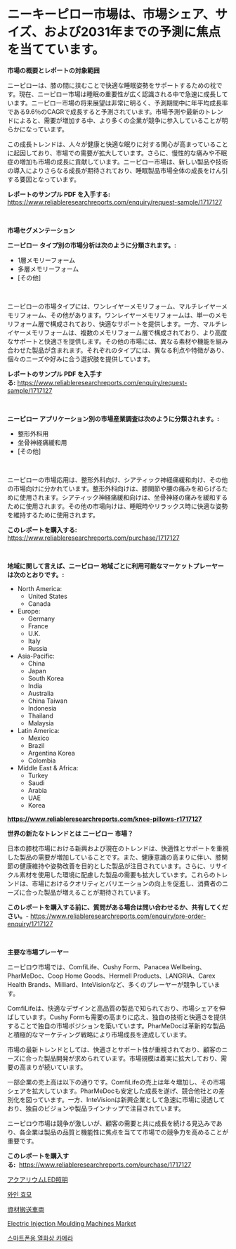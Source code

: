 <p><h1>ニーキーピロー市場は、市場シェア、サイズ、および2031年までの予測に焦点を当てています。</h1></p><p><strong>市場の概要とレポートの対象範囲</strong></p>
<p><p>ニーピローは、膝の間に挟むことで快適な睡眠姿勢をサポートするための枕です。現在、ニーピロー市場は睡眠の重要性が広く認識される中で急速に成長しています。ニーピロー市場の将来展望は非常に明るく、予測期間中に年平均成長率である9.6％のCAGRで成長すると予測されています。市場予測や最新のトレンドによると、需要が増加する中、より多くの企業が競争に参入していることが明らかになっています。</p><p>この成長トレンドは、人々が健康と快適な眠りに対する関心が高まっていることに起因しており、市場での需要が拡大しています。さらに、慢性的な痛みや不眠症の増加も市場の成長に貢献しています。ニーピロー市場は、新しい製品や技術の導入によりさらなる成長が期待されており、睡眠製品市場全体の成長をけん引する要因となっています。</p></p>
<p><strong>レポートのサンプル PDF を入手する:</strong> <a href="https://www.reliableresearchreports.com/enquiry/request-sample/1717127">https://www.reliableresearchreports.com/enquiry/request-sample/1717127</a></p>
<p>&nbsp;</p>
<p><strong>市場セグメンテーション</strong></p>
<p><strong>ニーピロー タイプ別の市場分析は次のように分類されます。:</strong></p>
<p><ul><li>1層メモリーフォーム</li><li>多層メモリーフォーム</li><li>[その他]</li></ul></p>
<p>&nbsp;</p>
<p><p>ニーピローの市場タイプには、ワンレイヤーメモリフォーム、マルチレイヤーメモリフォーム、その他があります。ワンレイヤーメモリフォームは、単一のメモリフォーム層で構成されており、快適なサポートを提供します。一方、マルチレイヤーメモリフォームは、複数のメモリフォーム層で構成されており、より高度なサポートと快適さを提供します。その他の市場には、異なる素材や機能を組み合わせた製品が含まれます。それぞれのタイプには、異なる利点や特徴があり、個々のニーズや好みに合う選択肢を提供しています。</p></p>
<p><strong>レポートのサンプル PDF を入手する:</strong>&nbsp;<a href="https://www.reliableresearchreports.com/enquiry/request-sample/1717127">https://www.reliableresearchreports.com/enquiry/request-sample/1717127</a></p>
<p>&nbsp;</p>
<p><strong> ニーピロー アプリケーション別の市場産業調査は次のように分類されます。:</strong></p>
<p><ul><li>整形外科用</li><li>坐骨神経痛緩和用</li><li>[その他]</li></ul></p>
<p>&nbsp;</p>
<p><p>ニーピローの市場応用は、整形外科向け、シアティック神経痛緩和向け、その他の市場向けに分かれています。整形外科向けは、膝関節や腰の痛みを和らげるために使用されます。シアティック神経痛緩和向けは、坐骨神経の痛みを緩和するために使用されます。その他の市場向けは、睡眠時やリラックス時に快適な姿勢を維持するために使用されます。</p></p>
<p><strong>このレポートを購入する:</strong>&nbsp; <a href="https://www.reliableresearchreports.com/purchase/1717127">https://www.reliableresearchreports.com/purchase/1717127</a></p>
<p>&nbsp;</p>
<p><strong>地域に関して言えば、ニーピロー 地域ごとに利用可能なマーケットプレーヤーは次のとおりです。:</strong></p>
<p><ul>
    <li>
        North America:
        <ul>
            <li>United States</li>
            <li>Canada</li>
        </ul>
    </li>
    <li>
        Europe:
        <ul>
            <li>Germany</li>
            <li>France</li>
            <li>U.K.</li>
            <li>Italy</li>
            <li>Russia</li>
        </ul>
    </li>
    <li>
        Asia-Pacific:
        <ul>
            <li>China</li>
            <li>Japan</li>
            <li>South Korea</li>
            <li>India</li>
            <li>Australia</li>
            <li>China Taiwan</li>
            <li>Indonesia</li>
            <li>Thailand</li>
            <li>Malaysia</li>
        </ul>
    </li>
    <li>
        Latin America:
        <ul>
            <li>Mexico</li>
            <li>Brazil</li>
            <li>Argentina Korea</li>
            <li>Colombia</li>
        </ul>
    </li>
    <li>
        Middle East & Africa:
        <ul>
            <li>Turkey</li>
            <li>Saudi</li>
            <li>Arabia</li>
            <li>UAE</li>
            <li>Korea</li>
        </ul>
    </li>
    </ul></p>
<p><strong><a href="https://www.reliableresearchreports.com/knee-pillows-r1717127">https://www.reliableresearchreports.com/knee-pillows-r1717127</a></strong>&nbsp;</p>
<p><strong>世界の新たなトレンドとは ニーピロー 市場？</strong></p>
<p><p>日本の膝枕市場における新興および現在のトレンドは、快適性とサポートを重視した製品の需要が増加していることです。また、健康意識の高まりに伴い、膝関節の健康維持や姿勢改善を目的とした製品が注目されています。さらに、リサイクル素材を使用した環境に配慮した製品の需要も拡大しています。これらのトレンドは、市場におけるクオリティとバリエーションの向上を促進し、消費者のニーズに合った製品が増えることが期待されています。</p></p>
<p><strong>このレポートを購入する前に、質問がある場合は問い合わせるか、共有してください。</strong>- <a href="https://www.reliableresearchreports.com/enquiry/pre-order-enquiry/1717127">https://www.reliableresearchreports.com/enquiry/pre-order-enquiry/1717127</a></p>
<p>&nbsp;</p>
<p><strong>主要な市場プレーヤー</strong></p>
<p><p>ニーピロウ市場では、ComfiLife、Cushy Form、Panacea Wellbeing、PharMeDoc、Coop Home Goods、Hermell Products、LANGRIA、Carex Health Brands、Milliard、InteVisionなど、多くのプレーヤーが競争しています。</p><p>ComfiLifeは、快適なデザインと高品質の製品で知られており、市場シェアを伸ばしています。Cushy Formも需要の高まりに応え、独自の技術と快適さを提供することで独自の市場ポジションを築いています。PharMeDocは革新的な製品と積極的なマーケティング戦略により市場成長を達成しています。</p><p>市場の最新トレンドとしては、快適さとサポート性が重視されており、顧客のニーズに合った製品開発が求められています。市場規模は着実に拡大しており、需要の高まりが続いています。</p><p>一部企業の売上高は以下の通りです。ComfiLifeの売上は年々増加し、その市場シェアを拡大しています。PharMeDocも安定した成長を遂げ、競合他社との差別化を図っています。一方、InteVisionは新興企業として急速に市場に浸透しており、独自のビジョンや製品ラインナップで注目されています。</p><p>ニーピロウ市場は競争が激しいが、顧客の需要と共に成長を続ける見込みであり、各企業は製品の品質と機能性に焦点を当てて市場での競争力を高めることが重要です。</p></p>
<p><strong>このレポートを購入する:</strong>&nbsp;&nbsp;<a href="https://www.reliableresearchreports.com/purchase/1717127">https://www.reliableresearchreports.com/purchase/1717127</a></p>
<p><p><a href="https://medium.com/@zackaryhalvorson2023/%E6%B0%B4%E6%97%8F%E9%A4%A8led%E7%85%A7%E6%98%8E%E5%B8%82%E5%A0%B4%E3%81%AE%E3%82%B7%E3%82%A7%E3%82%A2%E3%81%AE%E9%80%B2%E5%8C%96%E3%81%A8%E5%B8%82%E5%A0%B4%E6%88%90%E9%95%B7%E3%83%88%E3%83%AC%E3%83%B3%E3%83%892024%E5%B9%B4%E3%81%8B%E3%82%892031%E5%B9%B4%E3%81%BE%E3%81%A7-f29e14ead4dd">アクアリウムLED照明</a></p><p><a href="https://github.com/RichardLueilwitz787/Market-Research-Report-List-1/blob/main/219491719695.md">와인 효모</a></p><p><a href="https://github.com/JacksonWiza1924/Market-Research-Report-List-1/blob/main/643361221129.md">資材搬送車両</a></p><p><a href="https://github.com/Sherrillcrooksxa8i18ucf2m/Market-Research-Report-List-2/blob/main/electric-injection-moulding-machines-market.md">Electric Injection Moulding Machines Market</a></p><p><a href="https://medium.com/@avramcornescu20221/%EC%8A%A4%EB%A7%88%ED%8A%B8%ED%8F%B0%EC%9A%A9-%EC%97%B4%ED%99%94%EC%83%81-%EC%B9%B4%EB%A9%94%EB%9D%BC-%EC%8B%9C%EC%9E%A5%EC%9D%80-2031%EB%85%84%EA%B9%8C%EC%A7%80%EC%9D%98-%EC%8B%9C%EC%9E%A5-%EC%A0%90%EC%9C%A0%EC%9C%A8-%EA%B7%9C%EB%AA%A8-%EB%B0%8F-%EC%98%88%EC%83%81-%EC%98%88%EC%B8%A1%EC%97%90-%EC%B4%88%EC%A0%90%EC%9D%84-%EB%A7%9E%EC%B6%94%EA%B3%A0-%EC%9E%88%EC%8A%B5%EB%8B%88%EB%8B%A4-fa74179c0379">스마트폰용 열화상 카메라</a></p></p>